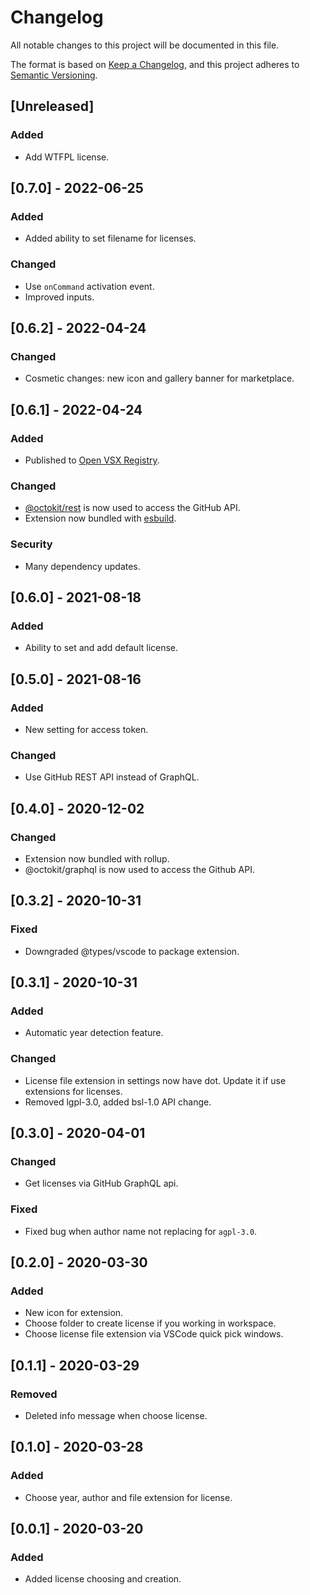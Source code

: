 # Changelog

All notable changes to this project will be documented in this file.

The format is based on [Keep a Changelog](https://keepachangelog.com/en/1.0.0/),
and this project adheres to [Semantic Versioning](https://semver.org/spec/v2.0.0.html).

## [Unreleased]

### Added

- Add WTFPL license.

## [0.7.0] - 2022-06-25

### Added

- Added ability to set filename for licenses.

### Changed

- Use `onCommand` activation event.
- Improved inputs.

## [0.6.2] - 2022-04-24

### Changed

- Cosmetic changes: new icon and gallery banner for marketplace.

## [0.6.1] - 2022-04-24

### Added

- Published to [Open VSX Registry](https://open-vsx.org/extension/ultram4rine/vscode-choosealicense).

### Changed

- [@octokit/rest](https://github.com/octokit/rest.js) is now used to access the GitHub API.
- Extension now bundled with [esbuild](https://esbuild.github.io/).

### Security

- Many dependency updates.

## [0.6.0] - 2021-08-18

### Added

- Ability to set and add default license.

## [0.5.0] - 2021-08-16

### Added

- New setting for access token.

### Changed

- Use GitHub REST API instead of GraphQL.

## [0.4.0] - 2020-12-02

### Changed

- Extension now bundled with rollup.
- @octokit/graphql is now used to access the Github API.

## [0.3.2] - 2020-10-31

### Fixed

- Downgraded @types/vscode to package extension.

## [0.3.1] - 2020-10-31

### Added

- Automatic year detection feature.

### Changed

- License file extension in settings now have dot. Update it if use extensions for licenses.
- Removed lgpl-3.0, added bsl-1.0 API change.

## [0.3.0] - 2020-04-01

### Changed

- Get licenses via GitHub GraphQL api.

### Fixed

- Fixed bug when author name not replacing for `agpl-3.0`.

## [0.2.0] - 2020-03-30

### Added

- New icon for extension.
- Choose folder to create license if you working in workspace.
- Choose license file extension via VSCode quick pick windows.

## [0.1.1] - 2020-03-29

### Removed

- Deleted info message when choose license.

## [0.1.0] - 2020-03-28

### Added

- Choose year, author and file extension for license.

## [0.0.1] - 2020-03-20

### Added

- Added license choosing and creation.
